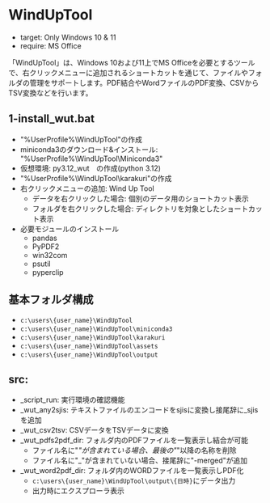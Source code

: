 # WindUpTool

- target: Only Windows 10 & 11
- require: MS Office

「WindUpTool」は、Windows 10および11上でMS Officeを必要とするツールで、右クリックメニューに追加されるショートカットを通じて、ファイルやフォルダの管理をサポートします。PDF結合やWordファイルのPDF変換、CSVからTSV変換などを行います。

## 1-install_wut.bat

- "%UserProfile%\WindUpTool"の作成
- miniconda3のダウンロード&インストール: "%UserProfile%\WindUpTool\Miniconda3"
- 仮想環境: py3.12_wut　の作成(python 3.12)
- "%UserProfile%\WindUpTool\karakuri"の作成
- 右クリックメニューの追加: Wind Up Tool
	- データを右クリックした場合: 個別のデータ用のショートカット表示
	- フォルダを右クリックした場合: ディレクトリを対象としたショートカット表示
- 必要モジュールのインストール
	- pandas
	- PyPDF2
	- win32com
	- psutil
	- pyperclip

## 基本フォルダ構成

- `c:\users\{user_name}\WindUpTool`
- `c:\users\{user_name}\WindUpTool\miniconda3`
- `c:\users\{user_name}\WindUpTool\karakuri`
- `c:\users\{user_name}\WindUpTool\assets`
- `c:\users\{user_name}\WindUpTool\output`

## src:

- _script_run: 実行環境の確認機能
- _wut_any2sjis: テキストファイルのエンコードをsjisに変換し接尾辞に_sjisを追加
- _wut_csv2tsv: CSVデータをTSVデータに変換
- _wut_pdfs2pdf_dir: フォルダ内のPDFファイルを一覧表示し結合が可能
	- ファイル名に"_"が含まれている場合、最後の"_"以降の名称を削除
	- ファイル名に"_"が含まれていない場合、接尾辞に"-merged"が追加
- _wut_word2pdf_dir: フォルダ内のWORDファイルを一覧表示しPDF化
	- `c:\users\{user_name}\WindUpTool\output\{日時}`にデータ出力
	- 出力時にエクスプローラ表示

